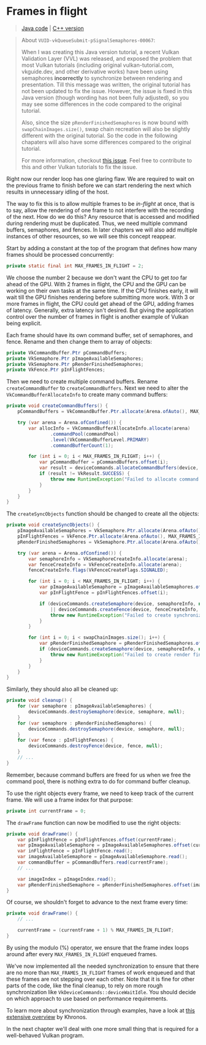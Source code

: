 # Frames in flight

> [Java code](https://github.com/chuigda/vulkan4j/tree/master/packages/tutorial/src/main/java/tutorial/vulkan/part04/ch16/Main.java) | [C++ version](https://vulkan-tutorial.com/Drawing_a_triangle/Drawing/Frames_in_flight)

> About `VUID-vkQueueSubmit-pSignalSemaphores-00067`:
> 
> When I was creating this Java version tutorial, a recent Vulkan Validation Layer (VVL) was released, and exposed the problem that most Vulkan tutorials (including original vulkan-tutorial.com, vkguide.dev, and other derivative works) have been using semaphores **incorrectly** to synchronize between rendering and presentation. Till this message was written, the original tutorial has not been updated to fix the issue. However, the issue is fixed in this Java version (though wording has not been fully adjusted), so you may see some differences in the code compared to the original tutorial.
> 
> Also, since the size `pRenderFinishedSemaphores` is now bound with `swapChainImages.size()`, swap chain recreation will also be slightly different with the original tutorial. So the code in the following chapaters will also have some differences compared to the original tutorial.
> 
> For more information, checkout [this issue](https://github.com/Overv/VulkanTutorial/issues/407). Feel free to contribute to this and other Vulkan tutorials to fix the issue.

Right now our render loop has one glaring flaw. We are required to wait on the previous frame to finish before we can start rendering the next which results in unnecessary idling of the host.

The way to fix this is to allow multiple frames to be *in-flight* at once, that is to say, allow the rendering of one frame to not interfere with the recording of the next. How do we do this? Any resource that is accessed and modified during rendering must be duplicated. Thus, we need multiple command buffers, semaphores, and fences. In later chapters we will also add multiple instances of other resources, so we will see this concept reappear.

Start by adding a constant at the top of the program that defines how many frames should be processed concurrently:

```java
private static final int MAX_FRAMES_IN_FLIGHT = 2;
```

We choose the number 2 because we don't want the CPU to get *too* far ahead of the GPU. With 2 frames in flight, the CPU and the GPU can be working on their own tasks at the same time. If the CPU finishes early, it will wait till the GPU finishes rendering before submitting more work. With 3 or more frames in flight, the CPU could get ahead of the GPU, adding frames of latency. Generally, extra latency isn't desired. But giving the application control over the number of frames in flight is another example of Vulkan being explicit.

Each frame should have its own command buffer, set of semaphores, and fence. Rename and then change them to array of objects:

```java
private VkCommandBuffer.Ptr pCommandBuffers;
private VkSemaphore.Ptr pImageAvailableSemaphores;
private VkSemaphore.Ptr pRenderFinishedSemaphores;
private VkFence.Ptr pInFlightFences;
```

Then we need to create multiple command buffers. Rename `createCommandBuffer` to `createCommandBuffers`. Next we need to alter the `VkCommandBufferAllocateInfo` to create many command buffers:

```java
private void createCommandBuffers() {
    pCommandBuffers = VkCommandBuffer.Ptr.allocate(Arena.ofAuto(), MAX_FRAMES_IN_FLIGHT);

    try (var arena = Arena.ofConfined()) {
        var allocInfo = VkCommandBufferAllocateInfo.allocate(arena)
                .commandPool(commandPool)
                .level(VkCommandBufferLevel.PRIMARY)
                .commandBufferCount(1);

        for (int i = 0; i < MAX_FRAMES_IN_FLIGHT; i++) {
            var pCommandBuffer = pCommandBuffers.offset(i);
            var result = deviceCommands.allocateCommandBuffers(device, allocInfo, pCommandBuffer);
            if (result != VkResult.SUCCESS) {
                throw new RuntimeException("Failed to allocate command buffer, vulkan error code: " + VkResult.explain(result));
            }
        }
    }
}
```

<!-- TODO: precisely explain why `swapChainImages.size()` semaphores are required here.
Previous tutorial often uses `MAX_FRAMES_IN_FLIGHT` semaphores and use `currentFrame` to index into
them. But most recent VVL complains about that, discovering that all previous tutorials and code
are incorrect.
-->

The `createSyncObjects` function should be changed to create all the objects:

```java
private void createSyncObjects() {
    pImageAvailableSemaphores = VkSemaphore.Ptr.allocate(Arena.ofAuto(), MAX_FRAMES_IN_FLIGHT);
    pInFlightFences = VkFence.Ptr.allocate(Arena.ofAuto(), MAX_FRAMES_IN_FLIGHT);
    pRenderFinishedSemaphores = VkSemaphore.Ptr.allocate(Arena.ofAuto(), swapChainImages.size());

    try (var arena = Arena.ofConfined()) {
        var semaphoreInfo = VkSemaphoreCreateInfo.allocate(arena);
        var fenceCreateInfo = VkFenceCreateInfo.allocate(arena);
        fenceCreateInfo.flags(VkFenceCreateFlags.SIGNALED);

        for (int i = 0; i < MAX_FRAMES_IN_FLIGHT; i++) {
            var pImageAvailableSemaphore = pImageAvailableSemaphores.offset(i);
            var pInFlightFence = pInFlightFences.offset(i);

            if (deviceCommands.createSemaphore(device, semaphoreInfo, null, pImageAvailableSemaphore) != VkResult.SUCCESS
                || deviceCommands.createFence(device, fenceCreateInfo, null, pInFlightFence) != VkResult.SUCCESS) {
                throw new RuntimeException("Failed to create synchronization objects for a frame");
            }
        }

        for (int i = 0; i < swapChainImages.size(); i++) {
            var pRenderFinishedSemaphore = pRenderFinishedSemaphores.offset(i);
            if (deviceCommands.createSemaphore(device, semaphoreInfo, null, pRenderFinishedSemaphore) != VkResult.SUCCESS) {
                throw new RuntimeException("Failed to create render finished semaphore for swap chain image " + i);
            }
        }
    }
}
```

Similarly, they should also all be cleaned up:

```java
private void cleanup() {
    for (var semaphore : pImageAvailableSemaphores) {
        deviceCommands.destroySemaphore(device, semaphore, null);
    }
    for (var semaphore : pRenderFinishedSemaphores) {
        deviceCommands.destroySemaphore(device, semaphore, null);
    }
    for (var fence : pInFlightFences) {
        deviceCommands.destroyFence(device, fence, null);
    }
    // ...
}
```

Remember, because command buffers are freed for us when we free the command pool, there is nothing extra to do for command buffer cleanup.

To use the right objects every frame, we need to keep track of the current frame. We will use a frame index for that purpose:

```java
private int currentFrame = 0;
```

The `drawFrame` function can now be modified to use the right objects:

```java
private void drawFrame() {
    var pInFlightFence = pInFlightFences.offset(currentFrame);
    var pImageAvailableSemaphore = pImageAvailableSemaphores.offset(currentFrame);
    var inFlightFence = pInFlightFence.read();
    var imageAvailableSemaphore = pImageAvailableSemaphore.read();
    var commandBuffer = pCommandBuffers.read(currentFrame);
    // ...

    var imageIndex = pImageIndex.read();
    var pRenderFinishedSemaphore = pRenderFinishedSemaphores.offset(imageIndex);
}
```

Of course, we shouldn't forget to advance to the next frame every time:

```java
private void drawFrame() {
    // ...

    currentFrame = (currentFrame + 1) % MAX_FRAMES_IN_FLIGHT;
}
```

By using the modulo (%) operator, we ensure that the frame index loops around after every `MAX_FRAMES_IN_FLIGHT` enqueued frames.

We've now implemented all the needed synchronization to ensure that there are no more than `MAX_FRAMES_IN_FLIGHT` frames of work enqueued and that these frames are not stepping over each other. Note that it is fine for other parts of the code, like the final cleanup, to rely on more rough synchronization like `VkDeviceCommands::deviceWaitIdle`. You should decide on which approach to use based on performance requirements.

To learn more about synchronization through examples, have a look at [this extensive overview](https://github.com/KhronosGroup/Vulkan-Docs/wiki/Synchronization-Examples#swapchain-image-acquire-and-present) by Khronos.

In the next chapter we'll deal with one more small thing that is required for a well-behaved Vulkan program.
